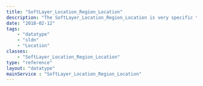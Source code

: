 ```yaml
---
title: "SoftLayer_Location_Region_Location"
description: "The SoftLayer_Location_Region_Location is very specific to the location where services will actually be provisioned. When accessed through a package, this location is the top priority location for a region. All new servers and services are provisioned at this location. When a server is ordered and a region is selected, this is the location within that region where the server will actually exist and have software/services installed. "
date: "2018-02-12"
tags:
    - "datatype"
    - "sldn"
    - "Location"
classes:
    - "SoftLayer_Location_Region_Location"
type: "reference"
layout: "datatype"
mainService : "SoftLayer_Location_Region_Location"
---
```


